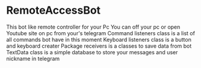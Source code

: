 # RemoteAccessBot
This bot like remote controller for your Pc
You can off your pc or open Youtube site on pc from your's telegram
Command listeners class is a list of all commands bot have in this moment
Keyboard listeners class is a button and keyboard creater
Package receivers is a classes to save data from bot
TextData class is a simple database to store your messages and user nickname in telegram
